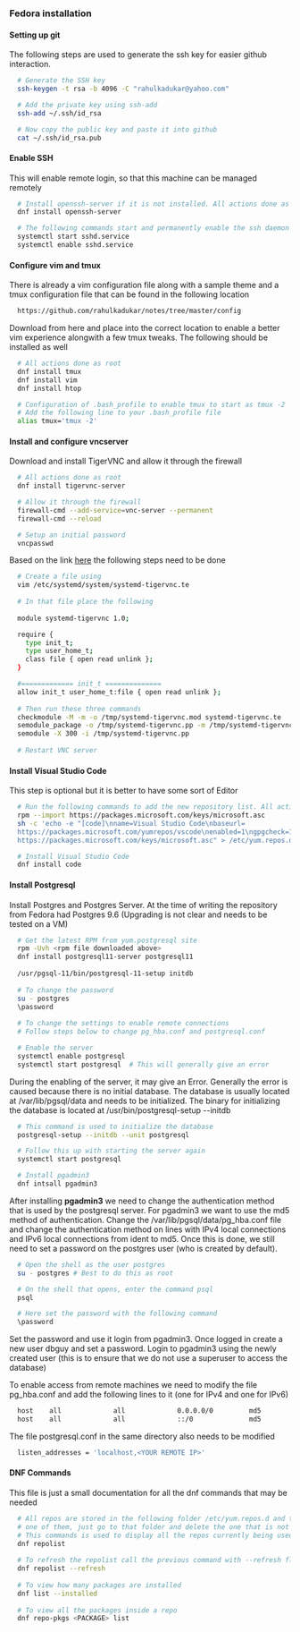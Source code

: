 ### Fedora installation

#### Setting up git

The following steps are used to generate the ssh key for easier github interaction.

```bash
  # Generate the SSH key
  ssh-keygen -t rsa -b 4096 -C "rahulkadukar@yahoo.com"

  # Add the private key using ssh-add
  ssh-add ~/.ssh/id_rsa

  # Now copy the public key and paste it into github
  cat ~/.ssh/id_rsa.pub
```

#### Enable SSH

This will enable remote login, so that this machine can be managed remotely

```bash
  # Install openssh-server if it is not installed. All actions done as root
  dnf install openssh-server

  # The following commands start and permanently enable the ssh daemon
  systemctl start sshd.service
  systemctl enable sshd.service
```

#### Configure vim and tmux

There is already a vim configuration file along with a sample theme and a tmux
configuration file that can be found in the following location

```bash
  https://github.com/rahulkadukar/notes/tree/master/config
```

Download from here and place into the correct location to enable a better vim
experience alongwith a few tmux tweaks. The following should be installed as well

```bash
  # All actions done as root
  dnf install tmux
  dnf install vim
  dnf install htop

  # Configuration of .bash_profile to enable tmux to start as tmux -2
  # Add the following line to your .bash_profile file
  alias tmux='tmux -2'
```

#### Install and configure vncserver

Download and install TigerVNC and allow it through the firewall

```bash
  # All actions done as root
  dnf install tigervnc-server

  # Allow it through the firewall
  firewall-cmd --add-service=vnc-server --permanent
  firewall-cmd --reload

  # Setup an initial password
  vncpasswd
```

Based on the link [here](https://bugzilla.redhat.com/show_bug.cgi?id=1626255) the 
following steps need to be done

```bash
  # Create a file using
  vim /etc/systemd/system/systemd-tigervnc.te
  
  # In that file place the following
  
  module systemd-tigervnc 1.0;

  require {
    type init_t;
    type user_home_t;
    class file { open read unlink };
  }

  #============= init_t ==============
  allow init_t user_home_t:file { open read unlink };
  
  # Then run these three commands
  checkmodule -M -m -o /tmp/systemd-tigervnc.mod systemd-tigervnc.te
  semodule_package -o /tmp/systemd-tigervnc.pp -m /tmp/systemd-tigervnc.mod
  semodule -X 300 -i /tmp/systemd-tigervnc.pp
  
  # Restart VNC server
```

#### Install Visual Studio Code

This step is optional but it is better to have some sort of Editor

```bash
  # Run the following commands to add the new repository list. All actions done as root
  rpm --import https://packages.microsoft.com/keys/microsoft.asc
  sh -c 'echo -e "[code]\nname=Visual Studio Code\nbaseurl=
  https://packages.microsoft.com/yumrepos/vscode\nenabled=1\ngpgcheck=1\ngpgkey=
  https://packages.microsoft.com/keys/microsoft.asc" > /etc/yum.repos.d/vscode.repo'

  # Install Visual Studio Code
  dnf install code
```

#### Install Postgresql

Install Postgres and Postgres Server. At the time of writing the repository from
Fedora had Postgres 9.6 (Upgrading is not clear and needs to be tested on a VM)

```bash
  # Get the latest RPM from yum.postgresql site
  rpm -Uvh <rpm file downloaded above>
  dnf install postgresql11-server postgresql11
  
  /usr/pgsql-11/bin/postgresql-11-setup initdb
  
  # To change the password
  su - postgres
  \password
  
  # To change the settings to enable remote connections
  # Follow steps below to change pg_hba.conf and postgresql.conf  

  # Enable the server
  systemctl enable postgresql
  systemctl start postgresql  # This will generally give an error
```

During the enabling of the server, it may give an Error. Generally the error is 
caused because there is no initial database. The database is usually located at
/var/lib/pgsql/data and needs to be initialized. The binary for initializing the 
database is located at /usr/bin/postgresql-setup --initdb

```bash
  # This command is used to initialize the database
  postgresql-setup --initdb --unit postgresql

  # Follow this up with starting the server again
  systemctl start postgresql

  # Install pgadmin3
  dnf intsall pgadmin3
```

After installing **pgadmin3** we need to change the authentication method that
is used by the postgresql server. For pgadmin3 we want to use the md5 method of
authentication. Change the /var/lib/pgsql/data/pg_hba.conf file and change the
authentication method on lines with IPv4 local connections and IPv6 local
connections from ident to md5. Once this is done, we still need to set a password
on the postgres user (who is created by default).

```bash
  # Open the shell as the user postgres
  su - postgres # Best to do this as root

  # On the shell that opens, enter the command psql
  psql

  # Here set the password with the following command
  \password
```

Set the password and use it login from pgadmin3. Once logged in create a new user
dbguy and set a password. Login to pgadmin3 using the newly created user (this is
to ensure that we do not use a superuser to access the database)

To enable access from remote machines we need to modify the file pg\_hba.conf and add
the following lines to it (one for IPv4 and one for IPv6)

```bash
  host    all             all             0.0.0.0/0         md5
  host    all             all             ::/0              md5
```

The file postgresql.conf in the same directory also needs to be modified

```bash
  listen_addresses = 'localhost,<YOUR REMOTE IP>'
```

#### DNF Commands

This file is just a small documentation for all the dnf commands that may be needed

```bash
  # All repos are stored in the following folder /etc/yum.repos.d and to delete any
  # one of them, just go to that folder and delete the one that is not required.
  # This commands is used to display all the repos currently being used by dnf
  dnf repolist
  
  # To refresh the repolist call the previous command with --refresh flag
  dnf repolist --refresh
  
  # To view how many packages are installed
  dnf list --installed
  
  # To view all the packages inside a repo
  dnf repo-pkgs <PACKAGE> list
```
